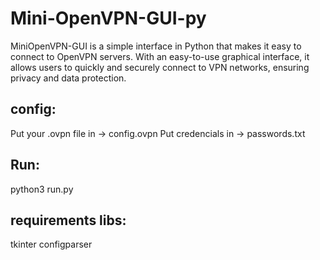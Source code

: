 # Mini-OpenVPN-GUI-py
MiniOpenVPN-GUI is a simple interface in Python that makes it easy to connect to OpenVPN servers. With an easy-to-use graphical interface, it allows users to quickly and securely connect to VPN networks, ensuring privacy and data protection.

## config: 
Put your .ovpn file in -> config.ovpn
Put credencials in -> passwords.txt

## Run:
python3 run.py

## requirements libs:
tkinter
configparser